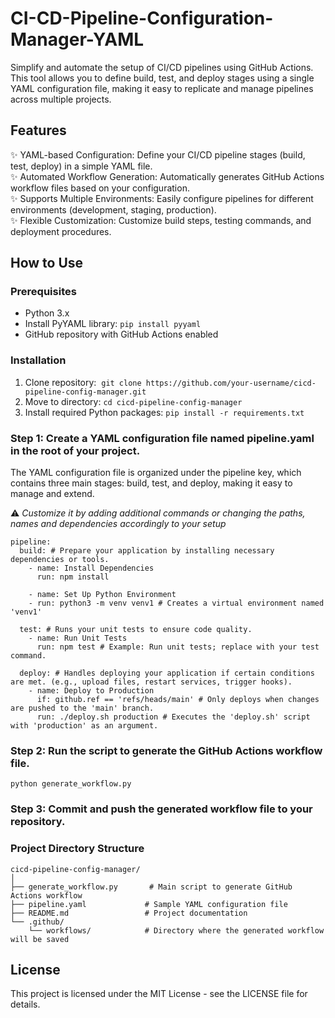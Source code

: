 # CI-CD-Pipeline-Configuration-Manager-YAML

Simplify and automate the setup of CI/CD pipelines using GitHub Actions. 
This tool allows you to define build, test, and deploy stages using a single YAML configuration file, making it easy to replicate and manage pipelines across multiple projects.

## Features
✨ YAML-based Configuration: Define your CI/CD pipeline stages (build, test, deploy) in a simple YAML file. <br>
✨ Automated Workflow Generation: Automatically generates GitHub Actions workflow files based on your configuration. <br>
✨ Supports Multiple Environments: Easily configure pipelines for different environments (development, staging, production). <br>
✨ Flexible Customization: Customize build steps, testing commands, and deployment procedures. <br>



## How to Use

### Prerequisites
- Python 3.x
- Install PyYAML library: `pip install pyyaml`
- GitHub repository with GitHub Actions enabled

### Installation
1. Clone repository:  `git clone https://github.com/your-username/cicd-pipeline-config-manager.git`
2. Move to directory: `cd cicd-pipeline-config-manager`
3. Install required Python packages: `pip install -r requirements.txt`


### Step 1: Create a YAML configuration file named pipeline.yaml in the root of your project.
The YAML configuration file is organized under the pipeline key, which contains three main stages: build, test, and deploy, making it easy to manage and extend.

⚠️ _Customize it by adding additional commands or changing the paths, names and dependencies accordingly to your setup_ 

```
pipeline:
  build: # Prepare your application by installing necessary dependencies or tools.
    - name: Install Dependencies
      run: npm install 

    - name: Set Up Python Environment
    - run: python3 -m venv venv1 # Creates a virtual environment named 'venv1'

  test: # Runs your unit tests to ensure code quality.
    - name: Run Unit Tests
      run: npm test # Example: Run unit tests; replace with your test command.

  deploy: # Handles deploying your application if certain conditions are met. (e.g., upload files, restart services, trigger hooks).
    - name: Deploy to Production
      if: github.ref == 'refs/heads/main' # Only deploys when changes are pushed to the 'main' branch.
      run: ./deploy.sh production # Executes the 'deploy.sh' script with 'production' as an argument.
```

### Step 2: Run the script to generate the GitHub Actions workflow file.

```
python generate_workflow.py
```

### Step 3: Commit and push the generated workflow file to your repository.


### Project Directory Structure
```
cicd-pipeline-config-manager/
│
├── generate_workflow.py       # Main script to generate GitHub Actions workflow
├── pipeline.yaml             # Sample YAML configuration file
├── README.md                 # Project documentation
└── .github/
    └── workflows/            # Directory where the generated workflow will be saved
```


## License
This project is licensed under the MIT License - see the LICENSE file for details.




